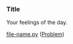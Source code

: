 ### Title

Your feelings of the day.

[file-name.py](https://github.com/gauthamp10/100DaysOfCode/blob/master/00{Day}/{file-name.py})  ([Problem]({problem-url}))